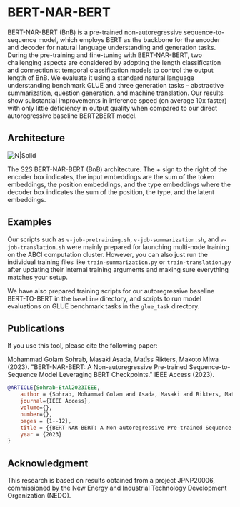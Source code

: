 # BERT-NAR-BERT
BERT-NAR-BERT (BnB) is a pre-trained non-autoregressive sequence-to-sequence model, which employs BERT as the backbone for the encoder and decoder for natural language understanding and generation tasks. During the pre-training and fine-tuning with BERT-NAR-BERT, two challenging aspects are considered by adopting the length classification and connectionist temporal classification models to control the output length of BnB. We evaluate it using a standard natural language understanding benchmark GLUE and three generation tasks – abstractive summarization, question generation, and machine translation. Our results show substantial improvements in inference speed (on average 10x faster) with only little deficiency in output quality when compared to our direct autoregressive baseline BERT2BERT model.


Architecture
---------

![N|Solid](https://github.com/aistairc/BERT-NAR-BERT/blob/readme-update/BnB_Architecture.png?raw=true)

The S2S BERT-NAR-BERT (BnB) architecture. The + sign to the right of the encoder box indicates, the input embeddings are the sum of the token embeddings, the position embeddings, and the type embeddings where the decoder box indicates the sum of the position, the type, and the latent embeddings.


	
Examples
---------

Our scripts such as `v-job-pretraining.sh`, `v-job-summarization.sh`, and `v-job-translation.sh` were mainly prepared for launching multi-node training on the ABCI computation cluster. However, you can also just run the individual training files like `train-summarization.py` or `train-translation.py` after updating their internal training arguments and making sure everything matches your setup.

We have also prepared training scripts for our autoregressive baseline BERT-TO-BERT in the `baseline` directory, and scripts to run model evaluations on GLUE benchmark tasks in the `glue_task` directory.

		
Publications
---------

If you use this tool, please cite the following paper:

Mohammad Golam Sohrab, Masaki Asada, Matīss Rikters, Makoto Miwa (2023). "BERT-NAR-BERT: A Non-autoregressive Pre-trained Sequence-to-Sequence Model Leveraging BERT Checkpoints." IEEE Access (2023).

```bibtex
@ARTICLE{Sohrab-EtAl2023IEEE,
	author = {Sohrab, Mohammad Golam and Asada, Masaki and Rikters, Matīss and Miwa, Makoto},
	journal={IEEE Access},
	volume={},
	number={},
	pages = {1--12},
	title = {{BERT-NAR-BERT: A Non-autoregressive Pre-trained Sequence-to-Sequence Model Leveraging BERT Checkpoints}},
	year = {2023}
}
```

		
Acknowledgment
---------

This research is based on results obtained from a project JPNP20006, commissioned by the New Energy and Industrial Technology Development Organization (NEDO). 